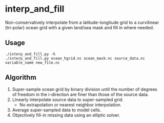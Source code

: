 # interp_and_fill

Non-conservatively interpolate from a latitude-longitude grid to a curvilinear (tri-polar) ocean grid with
a given land/sea mask and fill in where needed.

## Usage

```
./interp_and_fill.py -h
./interp_and_fill.py ocean_hgrid.nc ocean_mask.nc source_data.nc variable_name new_file.nc
```

## Algorithm

1. Super-sample ocean grid by binary division until the number of degrees of freedom in the i-direction are finer than those of the source data.
2. Linearly interpolate source data to super-sampled grid.
   - No extrapolation or nearest neighbor interpolation.
3. Average super-sampled data to model cells.
4. Objectively fill-in missing data using an elliptic solver.
